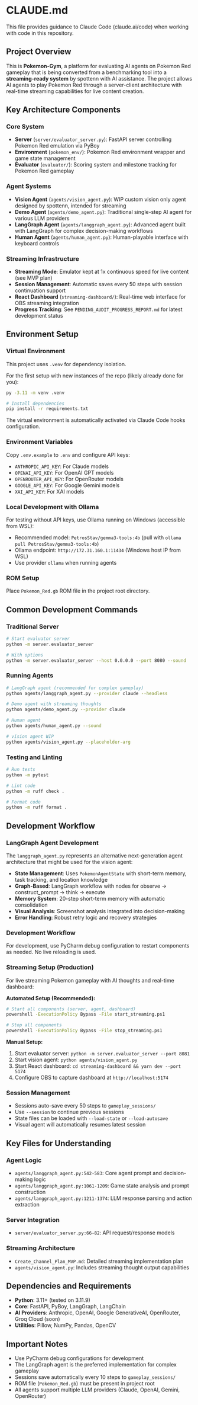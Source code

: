 # CLAUDE.md

This file provides guidance to Claude Code (claude.ai/code) when working with code in this repository.

## Project Overview

This is **Pokemon-Gym**, a platform for evaluating AI agents on Pokemon Red gameplay that is being converted from a benchmarking tool into a **streaming-ready system** by spottenn with AI assistance. The project allows AI agents to play Pokemon Red through a server-client architecture with real-time streaming capabilities for live content creation.

## Key Architecture Components

### Core System
- **Server** (`server/evaluator_server.py`): FastAPI server controlling Pokemon Red emulation via PyBoy
- **Environment** (`pokemon_env/`): Pokemon Red environment wrapper and game state management  
- **Evaluator** (`evaluator/`): Scoring system and milestone tracking for Pokemon Red gameplay

### Agent Systems
- **Vision Agent** (`agents/vision_agent.py`): WIP custom vision only agent designed by spottenn, intended for streaming
- **Demo Agent** (`agents/demo_agent.py`): Traditional single-step AI agent for various LLM providers
- **LangGraph Agent** (`agents/langgraph_agent.py`): Advanced agent built with LangGraph for complex decision-making workflows
- **Human Agent** (`agents/human_agent.py`): Human-playable interface with keyboard controls

### Streaming Infrastructure
- **Streaming Mode**: Emulator kept at 1x continuous speed for live content (see MVP plan)
- **Session Management**: Automatic saves every 50 steps with session continuation support
- **React Dashboard** (`streaming-dashboard/`): Real-time web interface for OBS streaming integration
- **Progress Tracking**: See `PENDING_AUDIT_PROGRESS_REPORT.md` for latest development status

## Environment Setup

### Virtual Environment
This project uses `.venv` for dependency isolation. 

For the first setup with new instances of the repo (likely already done for you):

```bash
py -3.11 -m venv .venv

# Install dependencies
pip install -r requirements.txt
```

The virtual environment is automatically activated via Claude Code hooks configuration.


### Environment Variables
Copy `.env.example` to `.env` and configure API keys:
- `ANTHROPIC_API_KEY`: For Claude models
- `OPENAI_API_KEY`: For OpenAI GPT models  
- `OPENROUTER_API_KEY`: For OpenRouter models
- `GOOGLE_API_KEY`: For Google Gemini models
- `XAI_API_KEY`: For XAI models

### Local Development with Ollama
For testing without API keys, use Ollama running on Windows (accessible from WSL):
- Recommended model: `PetrosStav/gemma3-tools:4b` (pull with `ollama pull PetrosStav/gemma3-tools:4b`)
- Ollama endpoint: `http://172.31.160.1:11434` (Windows host IP from WSL)
- Use provider `ollama` when running agents

### ROM Setup
Place `Pokemon_Red.gb` ROM file in the project root directory.

## Common Development Commands

### Traditional Server
```bash
# Start evaluator server
python -m server.evaluator_server

# With options
python -m server.evaluator_server --host 0.0.0.0 --port 8080 --sound
```

### Running Agents
```bash
# LangGraph agent (recommended for complex gameplay)
python agents/langgraph_agent.py --provider claude --headless

# Demo agent with streaming thoughts
python agents/demo_agent.py --provider claude 

# Human agent
python agents/human_agent.py --sound

# vision agent WIP
python agents/vision_agent.py --placeholder-arg
```

### Testing and Linting
```bash
# Run tests
python -m pytest

# Lint code  
python -m ruff check .

# Format code
python -m ruff format .
```

## Development Workflow

### LangGraph Agent Development
The `langgraph_agent.py` represents an alternative next-generation agent architecture that might be used for the vision agent:
- **State Management**: Uses `PokemonAgentState` with short-term memory, task tracking, and location knowledge
- **Graph-Based**: LangGraph workflow with nodes for observe → construct_prompt → think → execute
- **Memory System**: 20-step short-term memory with automatic consolidation
- **Visual Analysis**: Screenshot analysis integrated into decision-making
- **Error Handling**: Robust retry logic and recovery strategies

### Development Workflow
For development, use PyCharm debug configuration to restart components as needed. No live reloading is used.

### Streaming Setup (Production)
For live streaming Pokemon gameplay with AI thoughts and real-time dashboard:

**Automated Setup (Recommended):**
```bash
# Start all components (server, agent, dashboard)
powershell -ExecutionPolicy Bypass -File start_streaming.ps1

# Stop all components
powershell -ExecutionPolicy Bypass -File stop_streaming.ps1
```

**Manual Setup:**
1. Start evaluator server: `python -m server.evaluator_server --port 8081`
2. Start vision agent: `python agents/vision_agent.py`  
3. Start React dashboard: `cd streaming-dashboard && yarn dev --port 5174`
4. Configure OBS to capture dashboard at `http://localhost:5174`

### Session Management
- Sessions auto-save every 50 steps to `gameplay_sessions/`
- Use `--session` to continue previous sessions
- State files can be loaded with `--load-state` or `--load-autosave`
- Visual agent will automatically resumes latest session

## Key Files for Understanding

### Agent Logic
- `agents/langgraph_agent.py:542-583`: Core agent prompt and decision-making logic
- `agents/langgraph_agent.py:1061-1209`: Game state analysis and prompt construction  
- `agents/langgraph_agent.py:1211-1374`: LLM response parsing and action extraction

### Server Integration
- `server/evaluator_server.py:66-82`: API request/response models

### Streaming Architecture
- `Create_Channel_Plan_MVP.md`: Detailed streaming implementation plan
- `agents/vision_agent.py`: Includes streaming thought output capabilities

## Dependencies and Requirements

- **Python**: 3.11+ (tested on 3.11.9)
- **Core**: FastAPI, PyBoy, LangGraph, LangChain
- **AI Providers**: Anthropic, OpenAI, Google GenerativeAI, OpenRouter, Groq Cloud (soon)
- **Utilities**: Pillow, NumPy, Pandas, OpenCV

## Important Notes

- Use PyCharm debug configurations for development
- The LangGraph agent is the preferred implementation for complex gameplay
- Sessions save automatically every 10 steps to `gameplay_sessions/`
- ROM file (`Pokemon_Red.gb`) must be present in project root
- All agents support multiple LLM providers (Claude, OpenAI, Gemini, OpenRouter)